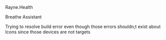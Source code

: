 Rayne.Health

Breathe Assistant

Trying to resolve build error even though those errors shouldn;t exist about Icons since those devices are not targets

